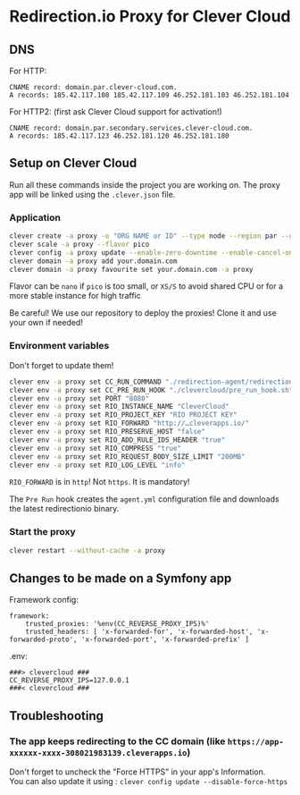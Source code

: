 # Redirection.io Proxy for Clever Cloud

## DNS

For HTTP:
```
CNAME record: domain.par.clever-cloud.com.
A records: 185.42.117.108 185.42.117.109 46.252.181.103 46.252.181.104
```

For HTTP2: (first ask Clever Cloud support for activation!)
```
CNAME record: domain.par.secondary.services.clever-cloud.com.
A records: 185.42.117.123 46.252.181.120 46.252.181.180
```

## Setup on Clever Cloud

Run all these commands inside the project you are working on.
The proxy app will be linked using the `.clever.json` file.

### Application

```bash
clever create -a proxy -o "ORG NAME or ID" --type node --region par --github "monsieurbiz/redirectionio-proxy" "Proxy"
clever scale -a proxy --flavor pico
clever config -a proxy update --enable-zero-downtime --enable-cancel-on-push --enable-force-https
clever domain -a proxy add your.domain.com
clever domain -a proxy favourite set your.domain.com -a proxy
```

Flavor can be `nano` if `pico` is too small, or `XS/S` to avoid shared CPU or for a more stable instance for high traffic

Be careful! We use our repository to deploy the proxies! Clone it and use your own if needed!

### Environment variables

Don't forget to update them!

```bash
clever env -a proxy set CC_RUN_COMMAND "./redirection-agent/redirectionio-agent --config-file ./agent.yml"
clever env -a proxy set CC_PRE_RUN_HOOK "./clevercloud/pre_run_hook.sh"
clever env -a proxy set PORT "8080"
clever env -a proxy set RIO_INSTANCE_NAME "CleverCloud"
clever env -a proxy set RIO_PROJECT_KEY "RIO PROJECT KEY"
clever env -a proxy set RIO_FORWARD "http://…cleverapps.io/"
clever env -a proxy set RIO_PRESERVE_HOST "false"
clever env -a proxy set RIO_ADD_RULE_IDS_HEADER "true"
clever env -a proxy set RIO_COMPRESS "true"
clever env -a proxy set RIO_REQUEST_BODY_SIZE_LIMIT "200MB"
clever env -a proxy set RIO_LOG_LEVEL "info"
```

`RIO_FORWARD` is in `http`! Not `https`. It is mandatory!

The `Pre Run` hook creates the `agent.yml` configuration file and downloads the latest redirectionio binary.

### Start the proxy

```bash
clever restart --without-cache -a proxy
```

## Changes to be made on a Symfony app

Framework config:

```
framework:
    trusted_proxies: '%env(CC_REVERSE_PROXY_IPS)%'
    trusted_headers: [ 'x-forwarded-for', 'x-forwarded-host', 'x-forwarded-proto', 'x-forwarded-port', 'x-forwarded-prefix' ]
```

.env:

```
###> clevercloud ###
CC_REVERSE_PROXY_IPS=127.0.0.1
###< clevercloud ###
```

## Troubleshooting

### The app keeps redirecting to the CC domain (like `https://app-xxxxxx-xxxx-308021983139.cleverapps.io`)

Don't forget to uncheck the "Force HTTPS" in your app's Information.  
You can also update it using : `clever config update --disable-force-https`
